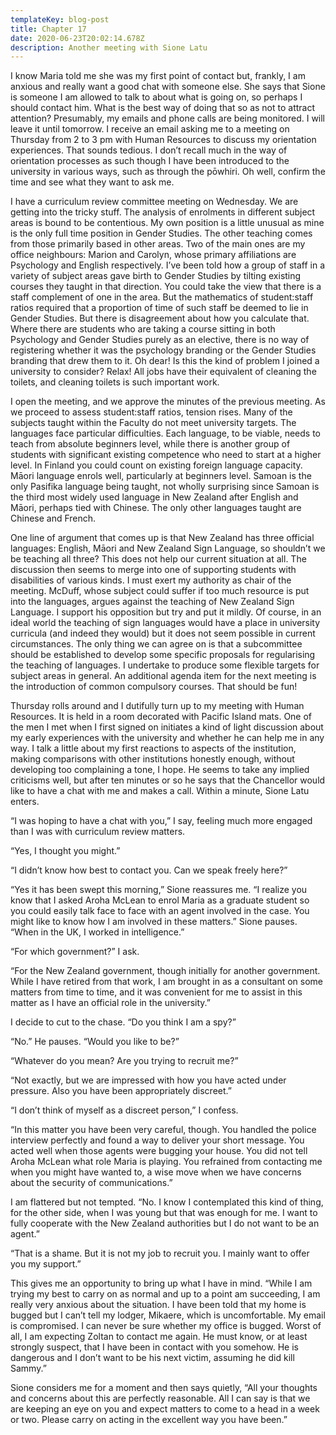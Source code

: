 ```yaml
---
templateKey: blog-post
title: Chapter 17
date: 2020-06-23T20:02:14.678Z
description: Another meeting with Sione Latu
---
```

I know Maria told me she was my first point of contact but, frankly, I am anxious and really want a good chat with someone else. She says that Sione is someone I am allowed to talk to about what is going on, so perhaps I should contact him. What is the best way of doing that so as not to attract attention? Presumably, my emails and phone calls are being monitored. I will leave it until tomorrow. I receive an email asking me to a meeting on Thursday from 2 to 3 pm with Human Resources to discuss my orientation experiences. That sounds tedious. I don’t recall much in the way of orientation processes as such though I have been introduced to the university in various ways, such as through the pōwhiri. Oh well, confirm the time and see what they want to ask me.



I have a curriculum review committee meeting on Wednesday. We are getting into the tricky stuff. The analysis of enrolments in different subject areas is bound to be contentious. My own position is a little unusual as mine is the only full time position in Gender Studies. The other teaching comes from those primarily based in other areas. Two of the main ones are my office neighbours: Marion and Carolyn, whose primary affiliations are Psychology and English respectively. I’ve been told how a group of staff in a variety of subject areas gave birth to Gender Studies by tilting existing courses they taught in that direction. You could take the view that there is a staff complement of one in the area. But the mathematics of student:staff ratios required that a proportion of time of such staff be deemed to lie in Gender Studies. But there is disagreement about how you calculate that. Where there are students who are taking a course sitting in both Psychology and Gender Studies purely as an elective, there is no way of registering whether it was the psychology branding or the Gender Studies branding that drew them to it. Oh dear! Is this the kind of problem I joined a university to consider? Relax! All jobs have their equivalent of cleaning the toilets, and cleaning toilets is such important work.



I open the meeting, and we approve the minutes of the previous meeting. As we proceed to assess student:staff ratios, tension rises. Many of the subjects taught within the Faculty do not meet university targets. The languages face particular difficulties. Each language, to be viable, needs to teach from absolute beginners level, while there is another group of students with significant existing competence who need to start at a higher level. In Finland you could count on existing foreign language capacity. Māori language enrols well, particularly at beginners level. Samoan is the only Pasifika language being taught, not wholly surprising since Samoan is the third most widely used language in New Zealand after English and Māori, perhaps tied with Chinese. The only other languages taught are Chinese and French.



One line of argument that comes up is that New Zealand has three official languages: English, Māori and New Zealand Sign Language, so shouldn’t we be teaching all three? This does not help our current situation at all. The discussion then seems to merge into one of supporting students with disabilities of various kinds. I must exert my authority as chair of the meeting. McDuff, whose subject could suffer if too much resource is put into the languages, argues against the teaching of New Zealand Sign Language. I support his opposition but try and put it mildly. Of course, in an ideal world the teaching of sign languages would have a place in university curricula (and indeed they would) but it does not seem possible in current circumstances. The only thing we can agree on is that a subcommittee should be established to develop some specific proposals for regularising the teaching of languages. I undertake to produce some flexible targets for subject areas in general. An additional agenda item for the next meeting is the introduction of common compulsory courses. That should be fun!



Thursday rolls around and I dutifully turn up to my meeting with Human Resources. It is held in a room decorated with Pacific Island mats. One of the men I met when I first signed on initiates a kind of light discussion about my early experiences with the university and whether he can help me in any way. I talk a little about my first reactions to aspects of the institution, making comparisons with other institutions honestly enough, without developing too complaining a tone, I hope. He seems to take any implied criticisms well, but after ten minutes or so he says that the Chancellor would like to have a chat with me and makes a call. Within a minute, Sione Latu enters.



“I was hoping to have a chat with you,” I say, feeling much more engaged than I was with curriculum review matters.



“Yes, I thought you might.”



“I didn’t know how best to contact you. Can we speak freely here?”



“Yes it has been swept this morning,” Sione reassures me. “I realize you know that I asked Aroha McLean to enrol Maria as a graduate student so you could easily talk face to face with an agent involved in the case. You might like to know how I am involved in these matters.” Sione pauses. “When in the UK, I worked in intelligence.”



“For which government?” I ask.



“For the New Zealand government, though initially for another government. While I have retired from that work, I am brought in as a consultant on some matters from time to time, and it was convenient for me to assist in this matter as I have an official role in the university.”



I decide to cut to the chase. “Do you think I am a spy?”



“No.” He pauses. “Would you like to be?”



“Whatever do you mean? Are you trying to recruit me?”



“Not exactly, but we are impressed with how you have acted under pressure. Also you have been appropriately discreet.”



“I don’t think of myself as a discreet person,” I confess.



“In this matter you have been very careful, though. You handled the police interview perfectly and found a way to deliver your short message. You acted well when those agents were bugging your house. You did not tell Aroha McLean what role Maria is playing. You refrained from contacting me when you might have wanted to, a wise move when we have concerns about the security of communications.”



I am flattered but not tempted. “No. I know I contemplated this kind of thing, for the other side, when I was young but that was enough for me. I want to fully cooperate with the New Zealand authorities but I do not want to be an agent.”



“That is a shame. But it is not my job to recruit you. I mainly want to offer you my support.”



This gives me an opportunity to bring up what I have in mind. “While I am trying my best to carry on as normal and up to a point am succeeding, I am really very anxious about the situation. I have been told that my home is bugged but I can’t tell my lodger, Mikaere, which is uncomfortable. My email is compromised. I can never be sure whether my office is bugged. Worst of all, I am expecting Zoltan to contact me again. He must know, or at least strongly suspect, that I have been in contact with you somehow. He is dangerous and I don’t want to be his next victim, assuming he did kill Sammy.”



Sione considers me for a moment and then says quietly, “All your thoughts and concerns about this are perfectly reasonable. All I can say is that we are keeping an eye on you and expect matters to come to a head in a week or two. Please carry on acting in the excellent way you have been.”